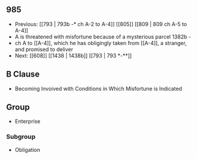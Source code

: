 ## 985
- Previous: [[793 | 793b -* ch A-2 to A-4]] [[805]] [[809 | 809 ch A-5 to A-4]] 
- A is threatened with misfortune because of a mysterious parcel 1382b -
- ch A to [[A-4]], which he has obligingly taken from [[A-4]], a stranger, and promised to deliver
- Next: [[608]] [[1438 | 1438b]] [[793 | 793 *-**]] 

## B Clause
- Becoming Invoived with Conditions in Which Misfortune is Indicated

## Group
- Enterprise

### Subgroup
- Obligation

